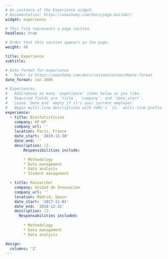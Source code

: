 ```yaml
---
# An instance of the Experience widget.
# Documentation: https://wowchemy.com/docs/page-builder/
widget: experience

# This file represents a page section.
headless: true

# Order that this section appears on the page.
weight: 40

title: Experience
subtitle:

# Date format for experience
#   Refer to https://wowchemy.com/docs/customization/#date-format
date_format: Jan 2006

# Experiences.
#   Add/remove as many `experience` items below as you like.
#   Required fields are `title`, `company`, and `date_start`.
#   Leave `date_end` empty if it's your current employer.
#   Begin multi-line descriptions with YAML's `|2-` multi-line prefix.
experience:
  - title: Biostatistician
    company: AP-HP
    company_url: ''
    location: Paris, France
    date_start: '2019-11-30'
    date_end: ''
    description: |2-
        Responsibilities include:

        * Methodology
        * Data management
        * Data analysis
        * Student management

  - title: Researcher
    company: Unidad de Innovación
    company_url: ''
    location: Madrid, Spain
    date_start: '2017-11-01'
    date_end: '2018-12-31'
    description: |2-
      Responsabilities included: 
      
        * Methodology
        * Data management
        * Data analysis

design: 
  columns: '2'
---
```

